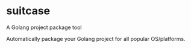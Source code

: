# suitcase
A Golang project package tool

Automatically package your Golang project for all popular OS/platforms.
